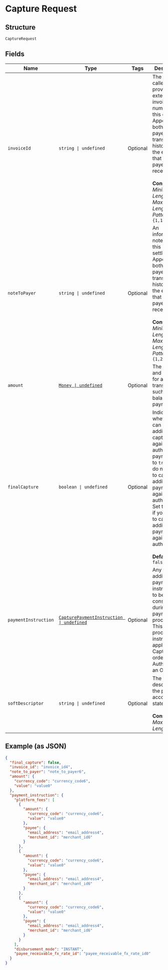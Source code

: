 
# Capture Request

## Structure

`CaptureRequest`

## Fields

| Name | Type | Tags | Description |
|  --- | --- | --- | --- |
| `invoiceId` | `string \| undefined` | Optional | The API caller-provided external invoice number for this order. Appears in both the payer's transaction history and the emails that the payer receives.<br><br>**Constraints**: *Minimum Length*: `1`, *Maximum Length*: `127`, *Pattern*: `^.{1,127}$` |
| `noteToPayer` | `string \| undefined` | Optional | An informational note about this settlement. Appears in both the payer's transaction history and the emails that the payer receives.<br><br>**Constraints**: *Minimum Length*: `1`, *Maximum Length*: `255`, *Pattern*: `^.{1,255}$` |
| `amount` | [`Money \| undefined`](../../doc/models/money.md) | Optional | The currency and amount for a financial transaction, such as a balance or payment due. |
| `finalCapture` | `boolean \| undefined` | Optional | Indicates whether you can make additional captures against the authorized payment. Set to `true` if you do not intend to capture additional payments against the authorization. Set to `false` if you intend to capture additional payments against the authorization.<br><br>**Default**: `false` |
| `paymentInstruction` | [`CapturePaymentInstruction \| undefined`](../../doc/models/capture-payment-instruction.md) | Optional | Any additional payment instructions to be consider during payment processing. This processing instruction is applicable for Capturing an order or Authorizing an Order. |
| `softDescriptor` | `string \| undefined` | Optional | The payment descriptor on the payer's account statement.<br><br>**Constraints**: *Maximum Length*: `22` |

## Example (as JSON)

```json
{
  "final_capture": false,
  "invoice_id": "invoice_id4",
  "note_to_payer": "note_to_payer6",
  "amount": {
    "currency_code": "currency_code6",
    "value": "value0"
  },
  "payment_instruction": {
    "platform_fees": [
      {
        "amount": {
          "currency_code": "currency_code6",
          "value": "value0"
        },
        "payee": {
          "email_address": "email_address4",
          "merchant_id": "merchant_id6"
        }
      },
      {
        "amount": {
          "currency_code": "currency_code6",
          "value": "value0"
        },
        "payee": {
          "email_address": "email_address4",
          "merchant_id": "merchant_id6"
        }
      },
      {
        "amount": {
          "currency_code": "currency_code6",
          "value": "value0"
        },
        "payee": {
          "email_address": "email_address4",
          "merchant_id": "merchant_id6"
        }
      }
    ],
    "disbursement_mode": "INSTANT",
    "payee_receivable_fx_rate_id": "payee_receivable_fx_rate_id0"
  }
}
```

